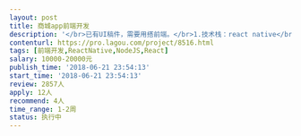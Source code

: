 ```yaml
---                
layout: post       
title: 商城app前端开发           
description: '</br>已有UI稿件，需要用搭前端。</br>1.技术栈：react native</br>2.工期：15天</br>3.保质保量，与后台开发做好对接。</br>'     
contenturl: https://pro.lagou.com/project/8516.html      
tags: [前端开发,ReactNative,NodeJS,React]            
salary: 10000-20000元          
publish_time: '2018-06-21 23:54:13'         
start_time: '2018-06-21 23:54:13'           
review: 2857人                   
apply: 12人                   
recommend: 4人                   
time_range: 1-2周              
status: 执行中                  
---                 
```

